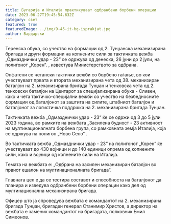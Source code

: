 ```yaml
---
title: Бугарија и Италија практикуваат одбранбени борбени операции
date: 2023-06-27T19:45:54.632Z
category: свет
featured: true
featuredImage: ../img/9-45-it-bg-isprakjat.jpg
author: Вардарски
---
```

Теренска обука, со учество на формации од 2. Тунџанска механизирана бригада и други формации на копнените сили за тактичката вежба „Одмазднички удар - 23“ се одржува од денеска, 26 јуни до 2 јули, на полигонот „Корен“. , известува Министерството за одбрана.

Опфатени се четански тактички вежби со борбено гаѓање, во кои учествуваат првата и втората механизирана чета од 38. механизиран баталјон на 2. механизирана бригада Тунџан и тенковска чета од 2. тенковски баталјон на Центарот за специјализирана обука - Сливен, како и чета тактичко-специјални вежби со учество на безбедносните формации од баталјонот за заштита на силите, штабниот баталјон и баталјонот за логистичка поддршка на 2. механизирана бригада Тунџан.

Тактичката вежба „Одмазднички удар - 23“ ќе се одржи од 3 до 5 јули 2023 година, во рамките на вежбата „Засилена будност - 23 активност на мултинационалната борбена група, со рамковната земја Италија, која се одржува на полигон „Ново Село“ .

Во тактичката вежба „Одмазднички удар - 23“ на полигонот „Корен“ ќе учествуваат до 430 војници и до 140 единици опрема од копнените сили, како и војници од копнените сили на Италија.

Темата на вежбата е: „Одбрана на засилен механизиран баталјон во првиот ешалон на мултинационалната бригада“.

Главната цел е да се тестира составот и способноста на баталјонот да планира и изведува одбранбени борбени операции како дел од мултинационална механизирана бригада.

Офицер што ја спроведува вежбата е командантот на 2. механизирана бригада Тунџан, бригаден генерал Станимир Христов, а директор на вежбата е заменик командантот на бригадата, полковник Емил Симеонов.